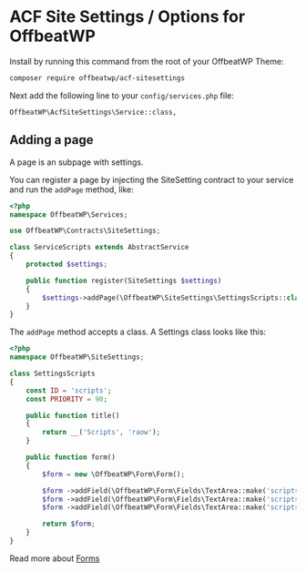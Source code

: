 # ACF Site Settings / Options for OffbeatWP

Install by running this command from the root of your OffbeatWP Theme:

```bash
composer require offbeatwp/acf-sitesettings
```

Next add the following line to your `config/services.php` file:

```
OffbeatWP\AcfSiteSettings\Service::class,
```

## Adding a page

A page is an subpage with settings.

You can register a page by injecting the SiteSetting contract to your service and run the `addPage` method, like:

```php
<?php
namespace OffbeatWP\Services;

use OffbeatWP\Contracts\SiteSettings;

class ServiceScripts extends AbstractService
{
    protected $settings;

    public function register(SiteSettings $settings)
    {
        $settings->addPage(\OffbeatWP\SiteSettings\SettingsScripts::class);
    }
}
```

The `addPage` method accepts a class. A Settings class looks like this:

```php
<?php
namespace OffbeatWP\SiteSettings;

class SettingsScripts
{
    const ID = 'scripts';
    const PRIORITY = 90;

    public function title()
    {
        return __('Scripts', 'raow');
    }

    public function form()
    {
        $form = new \OffbeatWP\Form\Form();

        $form ->addField(\OffbeatWP\Form\Fields\TextArea::make('scripts_head', 'Head'));
        $form ->addField(\OffbeatWP\Form\Fields\TextArea::make('scripts_open_body', 'Body open'));
        $form ->addField(\OffbeatWP\Form\Fields\TextArea::make('scripts_footer', 'Footer'));

        return $form;
    }
}
```

Read more about [Forms](/offbeatwp/documentaion/basics__forms.md)